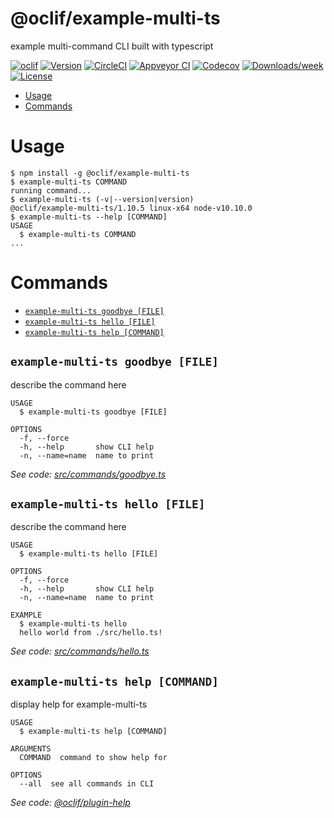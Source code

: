 @oclif/example-multi-ts
=======================

example multi-command CLI built with typescript

[![oclif](https://img.shields.io/badge/cli-oclif-brightgreen.svg)](https://oclif.io)
[![Version](https://img.shields.io/npm/v/@oclif/example-multi-ts.svg)](https://npmjs.org/package/@oclif/example-multi-ts)
[![CircleCI](https://circleci.com/gh/oclif/example-multi-ts/tree/master.svg?style=shield)](https://circleci.com/gh/oclif/example-multi-ts/tree/master)
[![Appveyor CI](https://ci.appveyor.com/api/projects/status/github/oclif/example-multi-ts?branch=master&svg=true)](https://ci.appveyor.com/project/oclif/example-multi-ts/branch/master)
[![Codecov](https://codecov.io/gh/oclif/example-multi-ts/branch/master/graph/badge.svg)](https://codecov.io/gh/oclif/example-multi-ts)
[![Downloads/week](https://img.shields.io/npm/dw/@oclif/example-multi-ts.svg)](https://npmjs.org/package/@oclif/example-multi-ts)
[![License](https://img.shields.io/npm/l/@oclif/example-multi-ts.svg)](https://github.com/oclif/example-multi-ts/blob/master/package.json)

<!-- toc -->
* [Usage](#usage)
* [Commands](#commands)
<!-- tocstop -->
# Usage
<!-- usage -->
```sh-session
$ npm install -g @oclif/example-multi-ts
$ example-multi-ts COMMAND
running command...
$ example-multi-ts (-v|--version|version)
@oclif/example-multi-ts/1.10.5 linux-x64 node-v10.10.0
$ example-multi-ts --help [COMMAND]
USAGE
  $ example-multi-ts COMMAND
...
```
<!-- usagestop -->
# Commands
<!-- commands -->
* [`example-multi-ts goodbye [FILE]`](#example-multi-ts-goodbye-file)
* [`example-multi-ts hello [FILE]`](#example-multi-ts-hello-file)
* [`example-multi-ts help [COMMAND]`](#example-multi-ts-help-command)

## `example-multi-ts goodbye [FILE]`

describe the command here

```
USAGE
  $ example-multi-ts goodbye [FILE]

OPTIONS
  -f, --force
  -h, --help       show CLI help
  -n, --name=name  name to print
```

_See code: [src/commands/goodbye.ts](https://github.com/oclif/example-multi-ts/blob/v1.10.5/src/commands/goodbye.ts)_

## `example-multi-ts hello [FILE]`

describe the command here

```
USAGE
  $ example-multi-ts hello [FILE]

OPTIONS
  -f, --force
  -h, --help       show CLI help
  -n, --name=name  name to print

EXAMPLE
  $ example-multi-ts hello
  hello world from ./src/hello.ts!
```

_See code: [src/commands/hello.ts](https://github.com/oclif/example-multi-ts/blob/v1.10.5/src/commands/hello.ts)_

## `example-multi-ts help [COMMAND]`

display help for example-multi-ts

```
USAGE
  $ example-multi-ts help [COMMAND]

ARGUMENTS
  COMMAND  command to show help for

OPTIONS
  --all  see all commands in CLI
```

_See code: [@oclif/plugin-help](https://github.com/oclif/plugin-help/blob/v2.1.2/src/commands/help.ts)_
<!-- commandsstop -->
